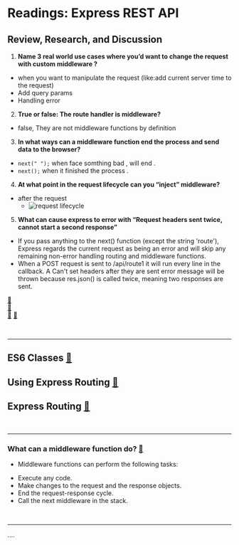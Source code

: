 # Readings: Express REST API

## Review, Research, and Discussion

1. **Name 3 real world use cases where you’d want to change the request with custom middleware ?**

- when you want to manipulate the request (like:add current server time to the request)
- Add query params
- Handling error

2. **True or false: The route handler is middleware?**

- false, They are not middleware functions by definition

3. **In what ways can a middleware function end the process and send data to the browser?**

- `next(" ");` when face somthing bad , will end .
- `next();` when it finished the process .

4. **At what point in the request lifecycle can you “inject” middleware?**

- after the request
  - ![request lifecycle](https://docs.microsoft.com/en-us/aspnet/core/fundamentals/middleware/index/_static/request-delegate-pipeline.png?view=aspnetcore-5.0)

5. **What can cause express to error with “Request headers sent twice, cannot start a second response”**

- If you pass anything to the next() function (except the string 'route'), Express regards the current request as being an error and will skip any remaining non-error handling routing and middleware functions.
- When a POST request is sent to /api/route1 it will run every line in the callback. A Can't set headers after they are sent error message will be thrown because res.json() is called twice, meaning two responses are sent.

[📁](https://expressjs.com/en/guide/writing-middleware.html)
<br>
[📁](https://docs.microsoft.com/en-us/aspnet/core/fundamentals/middleware/?view=aspnetcore-5.0)
<br>
[📁](https://expressjs.com/en/guide/error-handling.html)
[📁](https://stackoverflow.com/questions/7042340/error-cant-set-headers-after-they-are-sent-to-the-client?rq=1)
<br>

<br>
<hr>

## ES6 Classes [📁](https://developer.mozilla.org/en-US/docs/Web/JavaScript/Reference/Classes)

## Using Express Routing [📁](https://expressjs.com/en/guide/routing.html)

## Express Routing [📁](https://scotch.io/tutorials/learn-to-use-the-new-router-in-expressjs-4#)

<br>
<hr>

### What can a middleware function do? [📁](https://expressjs.com/en/guide/using-middleware.html)

- Middleware functions can perform the following tasks:

* Execute any code.
* Make changes to the request and the response objects.
* End the request-response cycle.
* Call the next middleware in the stack.

<br>
<hr>

....

<!-- [📁]()
<br> -->
